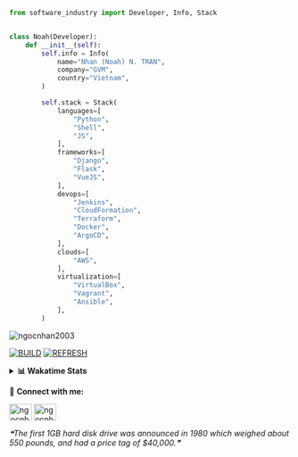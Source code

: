 ```python
from software_industry import Developer, Info, Stack


class Noah(Developer):
    def __init__(self):
        self.info = Info(
            name="Nhan (Noah) N. TRAN",
            company="GVM",
            country="Vietnam",
        )

        self.stack = Stack(
            languages=[
                "Python",
                "Shell",
                "JS",
            ],
            frameworks=[
                "Django",
                "Flask",
                "VueJS",
            ],
            devops=[
                "Jenkins",
                "CloudFormation",
                "Terraform",
                "Docker",
                "ArgoCD",
            ],
            clouds=[
                "AWS",
            ],
            virtualization=[
                "VirtualBox",
                "Vagrant",
                "Ansible",
            ],
        )
```
<img src="https://komarev.com/ghpvc/?username=ngocnhan2003&label=Profile%20views&color=0e75b6&style=flat" alt="ngocnhan2003" /> 

[![BUILD](https://github.com/ngocnhan2003/ngocnhan2003/actions/workflows/001_build.yml/badge.svg)](https://github.com/ngocnhan2003/ngocnhan2003/actions/workflows/001_build.yml)
[![REFRESH](https://github.com/ngocnhan2003/ngocnhan2003/actions/workflows/002_refresh.yml/badge.svg)](https://github.com/ngocnhan2003/ngocnhan2003/actions/workflows/002_refresh.yml)

<details> 
  <summary><b>📊 Wakatime Stats</b></summary>
  <br>
  
<!--START_SECTION:waka-->
![Code Time](http://img.shields.io/badge/Code%20Time-642%20hrs%2038%20mins-blue)

**I'm a Night 🦉** 

```text
🌞 Morning    53 commits     ██████░░░░░░░░░░░░░░░░░░░   23.56% 
🌆 Daytime    47 commits     █████░░░░░░░░░░░░░░░░░░░░   20.89% 
🌃 Evening    55 commits     ██████░░░░░░░░░░░░░░░░░░░   24.44% 
🌙 Night      70 commits     ███████░░░░░░░░░░░░░░░░░░   31.11%

```
📅 **I'm Most Productive on Tuesday** 

```text
Monday       78 commits     ████████░░░░░░░░░░░░░░░░░   34.67% 
Tuesday      90 commits     ██████████░░░░░░░░░░░░░░░   40.0% 
Wednesday    24 commits     ██░░░░░░░░░░░░░░░░░░░░░░░   10.67% 
Thursday     5 commits      ░░░░░░░░░░░░░░░░░░░░░░░░░   2.22% 
Friday       4 commits      ░░░░░░░░░░░░░░░░░░░░░░░░░   1.78% 
Saturday     9 commits      █░░░░░░░░░░░░░░░░░░░░░░░░   4.0% 
Sunday       15 commits     █░░░░░░░░░░░░░░░░░░░░░░░░   6.67%

```


📊 **This Week I Spent My Time On** 

```text
⌚︎ Time Zone: Asia/Ho_Chi_Minh

💬 Programming Languages: 
Go                       7 hrs 20 mins       █████████████████████░░░░   84.45% 
Other                    20 mins             █░░░░░░░░░░░░░░░░░░░░░░░░   3.92% 
JavaScript               17 mins             ░░░░░░░░░░░░░░░░░░░░░░░░░   3.42% 
PHP                      16 mins             ░░░░░░░░░░░░░░░░░░░░░░░░░   3.08% 
JSON                     9 mins              ░░░░░░░░░░░░░░░░░░░░░░░░░   1.77%

🔥 Editors: 
GoLand                   6 hrs 51 mins       ███████████████████░░░░░░   78.82% 
VS Code                  1 hr 50 mins        █████░░░░░░░░░░░░░░░░░░░░   21.18%

💻 Operating System: 
Linux                    8 hrs 41 mins       █████████████████████████   100.0%

```

**I Mostly Code in Python** 

```text
Python                   14 repos            ███████████░░░░░░░░░░░░░░   43.75% 
JavaScript               6 repos             ████░░░░░░░░░░░░░░░░░░░░░   18.75% 
TypeScript               2 repos             █░░░░░░░░░░░░░░░░░░░░░░░░   6.25% 
Kotlin                   2 repos             █░░░░░░░░░░░░░░░░░░░░░░░░   6.25% 
Vue                      2 repos             █░░░░░░░░░░░░░░░░░░░░░░░░   6.25%

```



 Last Updated on 22/11/2022 10:36:14 UTC+7
<!--END_SECTION:waka-->
</details>

🔗 **Connect with me:**

<a href="https://linkedin.com/in/ngocnhan2003" target="blank"><img align="center" src="https://raw.githubusercontent.com/rahuldkjain/github-profile-readme-generator/master/src/images/icons/Social/linked-in-alt.svg" alt="ngocnhan2003" height="30" width="40" /></a>
<a href="https://instagram.com/ngocnhan2003" target="blank"><img align="center" src="https://raw.githubusercontent.com/rahuldkjain/github-profile-readme-generator/master/src/images/icons/Social/instagram.svg" alt="ngocnhan2003" height="30" width="40" /></a>


<!--STARTS_HERE_QUOTE_README-->
<i>❝The first 1GB hard disk drive was announced in 1980 which weighed about 550 pounds, and had a price tag of $40,000.❞</i>
<!--ENDS_HERE_QUOTE_README-->

